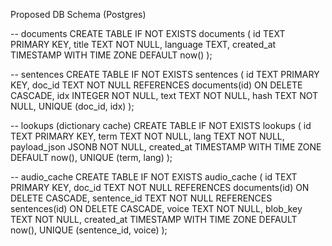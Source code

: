 Proposed DB Schema (Postgres)

-- documents
CREATE TABLE IF NOT EXISTS documents (
  id TEXT PRIMARY KEY,
  title TEXT NOT NULL,
  language TEXT,
  created_at TIMESTAMP WITH TIME ZONE DEFAULT now()
);

-- sentences
CREATE TABLE IF NOT EXISTS sentences (
  id TEXT PRIMARY KEY,
  doc_id TEXT NOT NULL REFERENCES documents(id) ON DELETE CASCADE,
  idx INTEGER NOT NULL,
  text TEXT NOT NULL,
  hash TEXT NOT NULL,
  UNIQUE (doc_id, idx)
);

-- lookups (dictionary cache)
CREATE TABLE IF NOT EXISTS lookups (
  id TEXT PRIMARY KEY,
  term TEXT NOT NULL,
  lang TEXT NOT NULL,
  payload_json JSONB NOT NULL,
  created_at TIMESTAMP WITH TIME ZONE DEFAULT now(),
  UNIQUE (term, lang)
);

-- audio_cache
CREATE TABLE IF NOT EXISTS audio_cache (
  id TEXT PRIMARY KEY,
  doc_id TEXT NOT NULL REFERENCES documents(id) ON DELETE CASCADE,
  sentence_id TEXT NOT NULL REFERENCES sentences(id) ON DELETE CASCADE,
  voice TEXT NOT NULL,
  blob_key TEXT NOT NULL,
  created_at TIMESTAMP WITH TIME ZONE DEFAULT now(),
  UNIQUE (sentence_id, voice)
);

